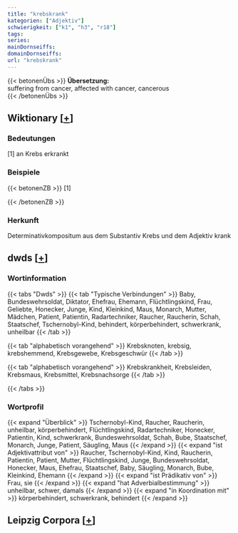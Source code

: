 ```yaml
---
title: "krebskrank"
kategorien: ["Adjektiv"]
schwierigkeit: ["k1", "h3", "r18"]
tags:
series:
mainDornseiffs:
domainDornseiffs:
url: "krebskrank"
---
```


{{< betonenÜbs >}}
**Übersetzung:**  
suffering from cancer, affected with cancer, cancerous  
{{< /betonenÜbs >}}

## Wiktionary [[+](https://de.wiktionary.org/wiki/krebskrank)]

### Bedeutungen
[1] an Krebs erkrankt  

### Beispiele
{{< betonenZB >}}
[1]  

{{< /betonenZB >}}
### Herkunft
Determinativkompositum aus dem Substantiv Krebs und dem Adjektiv krank  



## dwds [[+](https://www.dwds.de/wb/krebskrank)]

### Wortinformation
{{< tabs "Dwds" >}}
{{< tab "Typische Verbindungen" >}}
Baby, Bundeswehrsoldat, Diktator, Ehefrau, Ehemann, Flüchtlingskind, Frau, Geliebte, Honecker, Junge, Kind, Kleinkind, Maus, Monarch, Mutter, Mädchen, Patient, Patientin, Radartechniker, Raucher, Raucherin, Schah, Staatschef, Tschernobyl-Kind, behindert, körperbehindert, schwerkrank, unheilbar
{{< /tab >}}

{{< tab "alphabetisch vorangehend" >}}
Krebsknoten, krebsig, krebshemmend, Krebsgewebe, Krebsgeschwür
{{< /tab >}}

{{< tab "alphabetisch vorangehend" >}}
Krebskrankheit, Krebsleiden, Krebsmaus, Krebsmittel, Krebsnachsorge
{{< /tab >}}

{{< /tabs >}}

### Wortprofil
{{< expand "Überblick" >}} Tschernobyl-Kind, Raucher, Raucherin, unheilbar, körperbehindert, Flüchtlingskind, Radartechniker, Honecker, Patientin, Kind, schwerkrank, Bundeswehrsoldat, Schah, Bube, Staatschef, Monarch, Junge, Patient, Säugling, Maus {{< /expand >}}
{{< expand "ist Adjektivattribut von" >}} Raucher, Tschernobyl-Kind, Kind, Raucherin, Patientin, Patient, Mutter, Flüchtlingskind, Junge, Bundeswehrsoldat, Honecker, Maus, Ehefrau, Staatschef, Baby, Säugling, Monarch, Bube, Kleinkind, Ehemann {{< /expand >}}
{{< expand "ist Prädikativ von" >}} Frau, sie {{< /expand >}}
{{< expand "hat Adverbialbestimmung" >}} unheilbar, schwer, damals {{< /expand >}}
{{< expand "in Koordination mit" >}} körperbehindert, schwerkrank, behindert {{< /expand >}}

## Leipzig Corpora [[+](https://corpora.uni-leipzig.de/en/res?word=krebskrank&corpusId=deu_newscrawl-public_2018)]

